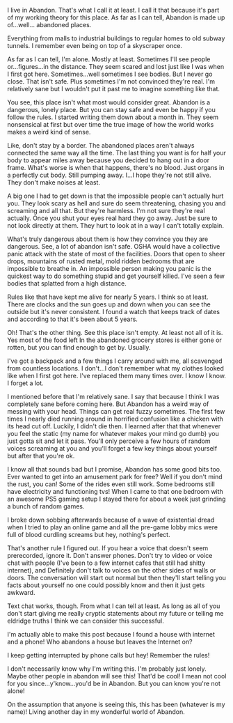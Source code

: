 I live in Abandon. That's what I call it at least. I call it that because it's part of my working theory for this place. As far as I can tell, Abandon is made up of...well... abandoned places. 

Everything from malls to industrial buildings to regular homes to old subway tunnels. I remember even being on top of a skyscraper once. 

As far as I can tell, I'm alone. Mostly at least. Sometimes I'll see people or...figures...in the distance. They seem scared and lost just like I was when I first got here. Sometimes...well sometimes I see bodies. But I never go close. That isn't safe. Plus sometimes I'm not convinced they're real. I'm relatively sane but I wouldn't put it past me to imagine something like that. 

You see, this place isn't what most would consider great. Abandon is a dangerous, lonely place. But you can stay safe and even be happy if you follow the rules. I started writing them down about a month in. They seem nonsensical at first but over time the true image of how the world works makes a weird kind of sense. 

Like, don't stay by a border. The abandoned places aren't always connected the same way all the time. The last thing you want is for half your body to appear miles away because you decided to hang out in a door frame. What's worse is when that happens, there's no blood. Just organs in a perfectly cut body. Still pumping away. I...I hope they're not still alive. They don't make noises at least. 

A big one I had to get down is that the impossible people can't actually hurt you. They look scary as hell and sure do seem threatening, chasing you and screaming and all that. But they're harmless. I'm not sure they're real actually. Once you shut your eyes real hard they go away. Just be sure to not look directly at them. They hurt to look at in a way I can't totally explain. 

What's truly dangerous about them is how they convince you they are dangerous. See, a lot of abandon isn't safe. OSHA would have a collective panic attack with the state of most of the facilities. Doors that open to sheer drops, mountains of rusted metal, mold ridden bedrooms that are impossible to breathe in. An impossible person making you panic is the quickest way to do something stupid and get yourself killed. I've seen a few bodies that splatted from a high distance. 

Rules like that have kept me alive for nearly 5 years. I think so at least. There are clocks and the sun goes up and down when you can see the outside but it's never consistent. I found a watch that keeps track of dates and according to that it's been about 5 years. 

Oh! That's the other thing. See this place isn't empty. At least not all of it is. Yes most of the food left In the abandoned grocery stores is either gone or rotten, but you can find enough to get by. Usually. 

I've got a backpack and a few things I carry around with me, all scavenged from countless locations. I don't...I don't remember what my clothes looked like when I first got here. I've replaced them many times over. I know I know. I forget a lot. 

I mentioned before that I'm relatively sane. I say that because I think I was completely sane before coming here. But Abandon has a weird way of messing with your head. Things can get real fuzzy sometimes. The first few times I nearly died running around in horrified confusion like a chicken with its head cut off. Luckily, I didn't die then. I learned after that that whenever you feel the static (my name for whatever makes your mind go dumb) you just gotta sit and let it pass. You'll only perceive a few hours of random voices screaming at you and you'll forget a few key things about yourself but after that you're ok. 

I know all that sounds bad but I promise, Abandon has some good bits too. Ever wanted to get into an amusement park for free? Well if you don't mind the rust, you can! Some of the rides even still work. Some bedrooms still have electricity and functioning tvs! When I came to that one bedroom with an awesome PS5 gaming setup I stayed there for about a week just grinding a bunch of random games. 

I broke down sobbing afterwards because of a wave of existential dread when I tried to play an online game and all the pre-game lobby mics were full of blood curdling screams but hey, nothing's perfect. 

That's another rule I figured out. If you hear a voice that doesn't seem prerecorded, ignore it. Don't answer phones. Don't try to video or voice chat with people (I've been to a few internet cafes that still had shitty internet), and Definitely don't talk to voices on the other sides of walls or doors. The conversation will start out normal but then they'll start telling you facts about yourself no one could possibly know and then it just gets awkward. 

Text chat works, though. From what I can tell at least. As long as all of you don't start giving me really cryptic statements about my future or telling me eldridge truths I think we can consider this successful. 

I'm actually able to make this post because I found a house with internet and a phone! Who abandons a house but leaves the Internet on?

I keep getting interrupted by phone calls but hey! Remember the rules! 



I don't necessarily know why I'm writing this. I'm probably just lonely. Maybe other people in abandon will see this! That'd be cool! I mean not cool for you since...y'know...you'd be in Abandon. But you can know you're not alone! 

On the assumption that anyone is seeing this, this has been (whatever is my name)! Living another day in my wonderful world of Abandon.